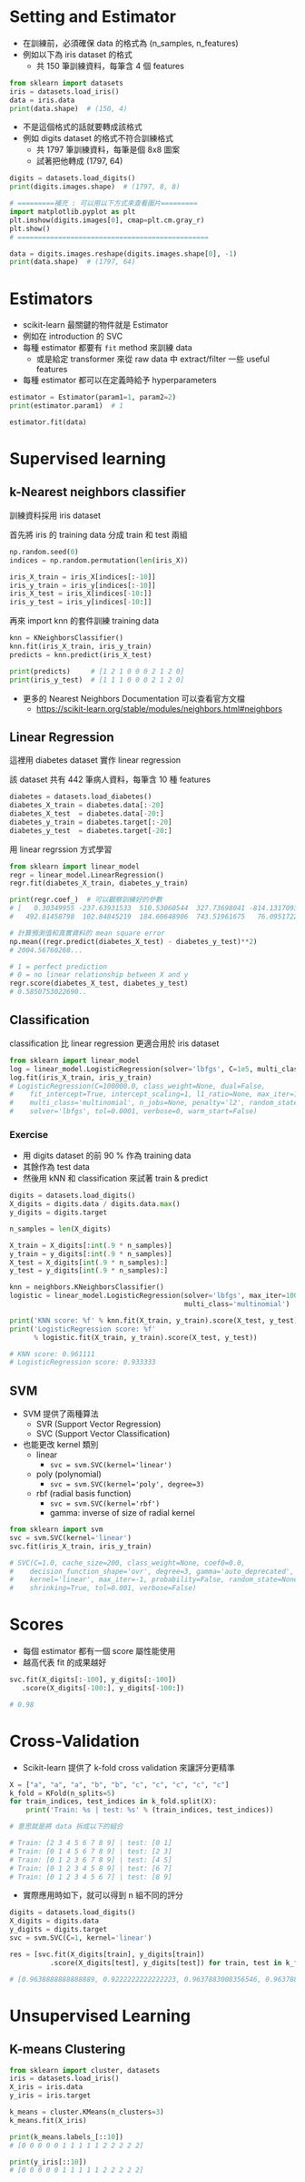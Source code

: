 # Setting and Estimator

* 在訓練前，必須確保 data 的格式為 (n_samples, n_features)
* 例如以下為 iris dataset 的格式
  * 共 150 筆訓練資料，每筆含 4 個 features

``` python
from sklearn import datasets
iris = datasets.load_iris()
data = iris.data
print(data.shape)  # (150, 4)
```

* 不是這個格式的話就要轉成該格式
* 例如 digits dataset 的格式不符合訓練格式
  * 共 1797 筆訓練資料，每筆是個 8x8 圖案
  * 試著把他轉成 (1797, 64)

``` python
digits = datasets.load_digits()
print(digits.images.shape)  # (1797, 8, 8)

# =========補充 : 可以用以下方式來查看圖片=========
import matplotlib.pyplot as plt 
plt.imshow(digits.images[0], cmap=plt.cm.gray_r) 
plt.show()
# ===============================================

data = digits.images.reshape(digits.images.shape[0], -1)  
print(data.shape)  # (1797, 64)
```

# Estimators

* scikit-learn 最關鍵的物件就是 Estimator
* 例如在 introduction 的 SVC
* 每種 estimator 都要有 `fit` method 來訓練 data
  * 或是給定 transformer 來從 raw data 中 extract/filter 一些 useful features  
* 每種 estimator 都可以在定義時給予 hyperparameters

``` python
estimator = Estimator(param1=1, param2=2)
print(estimator.param1)  # 1

estimator.fit(data)
```

# Supervised learning

## k-Nearest neighbors classifier

訓練資料採用 iris dataset

首先將 iris 的 training data 分成 train 和 test 兩組

``` python
np.random.seed(0)
indices = np.random.permutation(len(iris_X))

iris_X_train = iris_X[indices[:-10]]
iris_y_train = iris_y[indices[:-10]]
iris_X_test = iris_X[indices[-10:]]
iris_y_test = iris_y[indices[-10:]]
```

再來 import knn 的套件訓練 training data

``` python
knn = KNeighborsClassifier()
knn.fit(iris_X_train, iris_y_train)
predicts = knn.predict(iris_X_test)

print(predicts)     # [1 2 1 0 0 0 2 1 2 0]
print(iris_y_test)  # [1 1 1 0 0 0 2 1 2 0]
```

* 更多的 Nearest Neighbors Documentation 可以查看官方文檔
  * https://scikit-learn.org/stable/modules/neighbors.html#neighbors

## Linear Regression

這裡用 diabetes dataset 實作 linear regression

該 dataset 共有 442 筆病人資料，每筆含 10 種 features

``` python
diabetes = datasets.load_diabetes()
diabetes_X_train = diabetes.data[:-20]
diabetes_X_test  = diabetes.data[-20:]
diabetes_y_train = diabetes.target[:-20]
diabetes_y_test  = diabetes.target[-20:]
```

用 linear regrssion 方式學習

``` python
from sklearn import linear_model
regr = linear_model.LinearRegression()
regr.fit(diabetes_X_train, diabetes_y_train)

print(regr.coef_)  # 可以觀察訓練好的參數
# [   0.30349955 -237.63931533  510.53060544  327.73698041 -814.13170937
#   ​492.81458798  102.84845219  184.60648906  743.51961675   76.09517222]

# 計算預測值和真實資料的 mean square error
np.mean((regr.predict(diabetes_X_test) - diabetes_y_test)**2)
# 2004.56760268...

# 1 = perfect prediction
# 0 = no linear relationship between X and y
regr.score(diabetes_X_test, diabetes_y_test)
# 0.5850753022690..
```

## Classification

classification 比 linear regression 更適合用於 iris dataset

``` python
from sklearn import linear_model
log = linear_model.LogisticRegression(solver='lbfgs', C=1e5, multi_class='multinomial')
log.fit(iris_X_train, iris_y_train)
# LogisticRegression(C=100000.0, class_weight=None, dual=False,
#    fit_intercept=True, intercept_scaling=1, l1_ratio=None, max_iter=100,
#    multi_class='multinomial', n_jobs=None, penalty='l2', random_state=None,
#    solver='lbfgs', tol=0.0001, verbose=0, warm_start=False)
```

### Exercise

* 用 digits dataset 的前 90 % 作為 training data
* 其餘作為 test data
* 然後用 kNN 和 classification 來試著 train & predict

``` python
digits = datasets.load_digits()
X_digits = digits.data / digits.data.max()
y_digits = digits.target

n_samples = len(X_digits)

X_train = X_digits[:int(.9 * n_samples)]
y_train = y_digits[:int(.9 * n_samples)]
X_test = X_digits[int(.9 * n_samples):]
y_test = y_digits[int(.9 * n_samples):]

knn = neighbors.KNeighborsClassifier()
logistic = linear_model.LogisticRegression(solver='lbfgs', max_iter=1000,
                                           multi_class='multinomial')

print('KNN score: %f' % knn.fit(X_train, y_train).score(X_test, y_test))
print('LogisticRegression score: %f'
      % logistic.fit(X_train, y_train).score(X_test, y_test))

# KNN score: 0.961111
# LogisticRegression score: 0.933333
```

## SVM

* SVM 提供了兩種算法
  * SVR (Support Vector Regression)
  * SVC (Support Vector Classification)
* 也能更改 kernel 類別
  * linear
    * ```svc = svm.SVC(kernel='linear')```
  * poly (polynomial)
    * ```svc = svm.SVC(kernel='poly', degree=3)```
  * rbf (radial basis function)
    * ```svc = svm.SVC(kernel='rbf')```
    * gamma: inverse of size of radial kernel

``` python
from sklearn import svm
svc = svm.SVC(kernel='linear')
svc.fit(iris_X_train, iris_y_train)

# SVC(C=1.0, cache_size=200, class_weight=None, coef0=0.0,
#    decision_function_shape='ovr', degree=3, gamma='auto_deprecated',
#    kernel='linear', max_iter=-1, probability=False, random_state=None,
#    shrinking=True, tol=0.001, verbose=False)
```

# Scores

* 每個 estimator 都有一個 score 屬性能使用
* 越高代表 fit 的成果越好

``` python
svc.fit(X_digits[:-100], y_digits[:-100])
   .score(X_digits[-100:], y_digits[-100:])

# 0.98
```

# Cross-Validation

* Scikit-learn 提供了 k-fold cross validation 來讓評分更精準

``` python
X = ["a", "a", "a", "b", "b", "c", "c", "c", "c", "c"]
k_fold = KFold(n_splits=5)
for train_indices, test_indices in k_fold.split(X):
    print('Train: %s | test: %s' % (train_indices, test_indices))

# 意思就是將 data 拆成以下的組合

# Train: [2 3 4 5 6 7 8 9] | test: [0 1]
# Train: [0 1 4 5 6 7 8 9] | test: [2 3]
# Train: [0 1 2 3 6 7 8 9] | test: [4 5]
# Train: [0 1 2 3 4 5 8 9] | test: [6 7]
# Train: [0 1 2 3 4 5 6 7] | test: [8 9]
```

* 實際應用時如下，就可以得到 n 組不同的評分

``` python
digits = datasets.load_digits()
X_digits = digits.data
y_digits = digits.target
svc = svm.SVC(C=1, kernel='linear')

res = [svc.fit(X_digits[train], y_digits[train])
          .score(X_digits[test], y_digits[test]) for train, test in k_fold.split(X_digits)]

# [0.9638888888888889, 0.9222222222222223, 0.9637883008356546, 0.9637883008356546, 0.9303621169916435]
```

# Unsupervised Learning

## K-means Clustering

``` python
from sklearn import cluster, datasets
iris = datasets.load_iris()
X_iris = iris.data
y_iris = iris.target

k_means = cluster.KMeans(n_clusters=3)
k_means.fit(X_iris)

print(k_means.labels_[::10])
# [0 0 0 0 0 1 1 1 1 1 2 2 2 2 2]

print(y_iris[::10])
# [0 0 0 0 0 1 1 1 1 1 2 2 2 2 2]
```